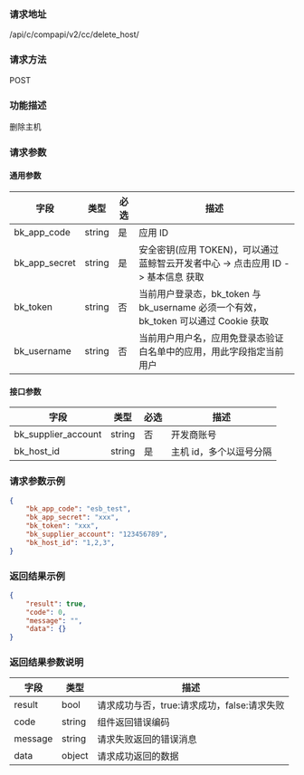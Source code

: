 ### 请求地址

/api/c/compapi/v2/cc/delete_host/

### 请求方法

POST

### 功能描述

删除主机

### 请求参数

#### 通用参数

| 字段 | 类型 | 必选 | 描述 |
|-----------|------------|--------|------------|
| bk_app_code | string | 是 | 应用 ID |
| bk_app_secret| string | 是 | 安全密钥(应用 TOKEN)，可以通过 蓝鲸智云开发者中心 -&gt; 点击应用 ID -&gt; 基本信息 获取 |
| bk_token | string | 否 | 当前用户登录态，bk_token 与 bk_username 必须一个有效，bk_token 可以通过 Cookie 获取 |
| bk_username | string | 否 | 当前用户用户名，应用免登录态验证白名单中的应用，用此字段指定当前用户 |

#### 接口参数

| 字段 | 类型 | 必选 | 描述 |
|-----------|------------|--------|------------|
| bk_supplier_account | string | 否 | 开发商账号 |
| bk_host_id | string | 是 | 主机 id，多个以逗号分隔 |

### 请求参数示例

```json
{
    "bk_app_code": "esb_test",
    "bk_app_secret": "xxx",
    "bk_token": "xxx",
    "bk_supplier_account": "123456789",
    "bk_host_id": "1,2,3",
}
```

### 返回结果示例

```json
{
    "result": true,
    "code": 0,
    "message": "",
    "data": {}
}
```

### 返回结果参数说明

| 字段 | 类型 | 描述 |
|-----------|-----------|-----------|
| result | bool | 请求成功与否，true:请求成功，false:请求失败 |
| code | string | 组件返回错误编码 |
| message | string | 请求失败返回的错误消息 |
| data | object | 请求成功返回的数据 |

